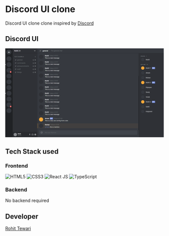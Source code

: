 # Discord UI clone

Discord UI clone clone inspired by [Discord](https://discord.com)

## Discord UI

![Preview](./src/assets/preview.png)

## Tech Stack used

### Frontend

![HTML5](https://img.shields.io/badge/html5-%23E34F26.svg?style=for-the-badge&logo=html5&logoColor=white) ![CSS3](https://img.shields.io/badge/css3-%231572B6.svg?style=for-the-badge&logo=css3&logoColor=white) ![React JS](https://img.shields.io/badge/React-20232A?style=for-the-badge&logo=react&logoColor=61DAFB) ![TypeScript](https://img.shields.io/badge/TypeScript-007ACC?style=for-the-badge&logo=typescript&logoColor=white)

### Backend

No backend required

## Developer

[Rohit Tewari](https://www.github.com/rtewari056)